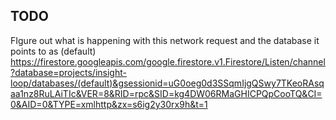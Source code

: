 ## TODO

FIgure out what is happening with this network request and the database it points to as (default)
https://firestore.googleapis.com/google.firestore.v1.Firestore/Listen/channel?database=projects/insight-loop/databases/(default)&gsessionid=uG0oeg0d3SSqmIjgQSwy7TKeoRAsqaa1nz8RuLAiTIc&VER=8&RID=rpc&SID=kg4DW06RMaGHICPQpCooTQ&CI=0&AID=0&TYPE=xmlhttp&zx=s6ig2y30rx9h&t=1

